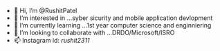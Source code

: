 - 👋 Hi, I’m @RushitPatel
- 👀 I’m interested in ...syber sicurity and mobile application devlopment
- 🌱 I’m currently learning ...1st year computer science and enginniering
- 💞️ I’m looking to collaborate with ...DRDO/Microsoft/ISRO
- 📫 Instagram id: _rushit2311_

<!---
RushitPatel/RushitPatel is a ✨ special ✨ repository because its `README.md` (this file) appears on your GitHub profile.
You can click the Preview link to take a look at your changes.
--->
